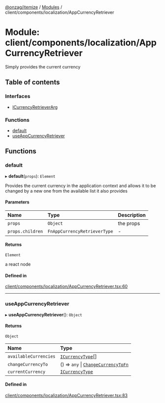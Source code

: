[@onzag/itemize](../README.md) / [Modules](../modules.md) / client/components/localization/AppCurrencyRetriever

# Module: client/components/localization/AppCurrencyRetriever

Simply provides the current currency

## Table of contents

### Interfaces

- [ICurrencyRetrieverArg](../interfaces/client_components_localization_AppCurrencyRetriever.ICurrencyRetrieverArg.md)

### Functions

- [default](client_components_localization_AppCurrencyRetriever.md#default)
- [useAppCurrencyRetriever](client_components_localization_AppCurrencyRetriever.md#useappcurrencyretriever)

## Functions

### default

▸ **default**(`props`): `Element`

Provides the current currency in the application context and allows
it to be changed by a new one from the available list it also provides

#### Parameters

| Name | Type | Description |
| :------ | :------ | :------ |
| `props` | `Object` | the props |
| `props.children` | `FnAppCurrencyRetrieverType` | - |

#### Returns

`Element`

a react node

#### Defined in

[client/components/localization/AppCurrencyRetriever.tsx:60](https://github.com/onzag/itemize/blob/a24376ed/client/components/localization/AppCurrencyRetriever.tsx#L60)

___

### useAppCurrencyRetriever

▸ **useAppCurrencyRetriever**(): `Object`

#### Returns

`Object`

| Name | Type |
| :------ | :------ |
| `availableCurrencies` | [`ICurrencyType`](../interfaces/imported_resources.ICurrencyType.md)[] |
| `changeCurrencyTo` | () => `any` \| [`ChangeCurrencyToFn`](client_internal_providers_locale_provider.md#changecurrencytofn) |
| `currentCurrency` | [`ICurrencyType`](../interfaces/imported_resources.ICurrencyType.md) |

#### Defined in

[client/components/localization/AppCurrencyRetriever.tsx:83](https://github.com/onzag/itemize/blob/a24376ed/client/components/localization/AppCurrencyRetriever.tsx#L83)
